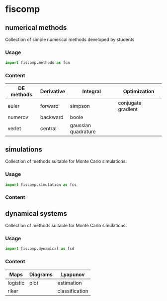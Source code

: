 # fiscomp

## numerical methods

Collection of simple numerical methods developed by students

### Usage
```python
import fiscomp.methods as fcm
```

### Content

|DE methods | Derivative | Integral | Optimization|
|---|---|---|---|
| euler | forward | simpson | conjugate gradient |
| numerov | backward | boole | |
| verlet | central | gaussian quadrature | |

## simulations

Collection of methods suitable for Monte Carlo simulations.

### Usage
```python
import fiscomp.simulation as fcs
```
### Content

## dynamical systems

Collection of methods suitable for Monte Carlo simulations.

### Usage
```python
import fiscomp.dynamical as fcd
```
### Content

| Maps | Diagrams |  Lyapunov |
|---|---|---|
| logistic | plot | estimation |
| riker    | | classification|
